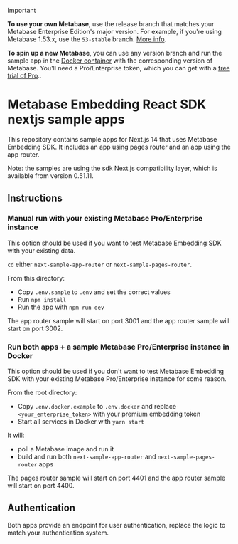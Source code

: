 > [!IMPORTANT]  
> **To use your own Metabase**, use the release branch that matches your Metabase Enterprise Edition's major version. For example, if you're using Metabase 1.53.x, use the `53-stable` branch. [More info](https://www.metabase.com/docs/latest/embedding/sdk/version).
> 
> **To spin up a new Metabase**, you can use any version branch and run the sample app in the [Docker container](#run-both-apps--a-sample-metabase-proenterprise-instance-in-docker) with the corresponding version of Metabase. You'll need a Pro/Enterprise token, which you can get with a [free trial of Pro](https://www.metabase.com/pricing/)..

# Metabase Embedding React SDK nextjs sample apps

This repository contains sample apps for Next.js 14 that uses Metabase Embedding SDK.
It includes an app using pages router and an app using the app router.

Note: the samples are using the sdk Next.js compatibility layer, which is available from version 0.51.11.

## Instructions

### Manual run with your existing Metabase Pro/Enterprise instance

This option should be used if you want to test Metabase Embedding SDK with your existing data.

`cd` either `next-sample-app-router` or `next-sample-pages-router`.

From this directory:
- Copy `.env.sample` to `.env` and set the correct values
- Run `npm install`
- Run the app with `npm run dev`

The app router sample will start on port 3001 and the app router sample will start on port 3002.

### Run both apps + a sample Metabase Pro/Enterprise instance in Docker

This option should be used if you don't want to test Metabase Embedding SDK with your existing Metabase Pro/Enterprise instance for some reason.

From the root directory:
- Copy `.env.docker.example` to `.env.docker` and replace `<your_enterprise_token>` with your premium embedding token
- Start all services in Docker with `yarn start`

It will:
- poll a Metabase image and run it
- build and run both `next-sample-app-router` and `next-sample-pages-router` apps

The pages router sample will start on port 4401 and the app router sample will start on port 4400.

## Authentication

Both apps provide an endpoint for user authentication, replace the logic to match your authentication system.
